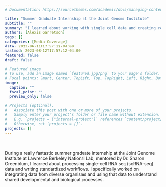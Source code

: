 ```yaml
---
# Documentation: https://sourcethemes.com/academic/docs/managing-content/

title: "Summer Graduate Internship at the Joint Genome Institute"
subtitle: ""
summary: "I learned about working with single cell data and creating reproducible workflows"
authors: [Alexis Garretson]
tags: []
categories: [Media-Coverage]
date: 2023-06-11T17:57:12-04:00
lastmod: 2023-08-12T17:57:12-04:00
featured: false
draft: false

# Featured image
# To use, add an image named `featured.jpg/png` to your page's folder.
# Focal points: Smart, Center, TopLeft, Top, TopRight, Left, Right, BottomLeft, Bottom, BottomRight.
image:
  caption: ""
  focal_point: ""
  preview_only: false

# Projects (optional).
#   Associate this post with one or more of your projects.
#   Simply enter your project's folder or file name without extension.
#   E.g. `projects = ["internal-project"]` references `content/project/deep-learning/index.md`.
#   Otherwise, set `projects = []`.
projects: []
---
```



<br>
<br>
During a really fantastic summer graduate internship at the Joint Genome Institute at Lawrence Berkeley National Lab, mentored by Dr. Sharon Greenblum, I learned about processing single-cell RNA seq (scRNA-seq) data and writing standardized workflows. I specifically worked on integrating data from diverse organisms and using that data to understand shared developmental and biological processes.